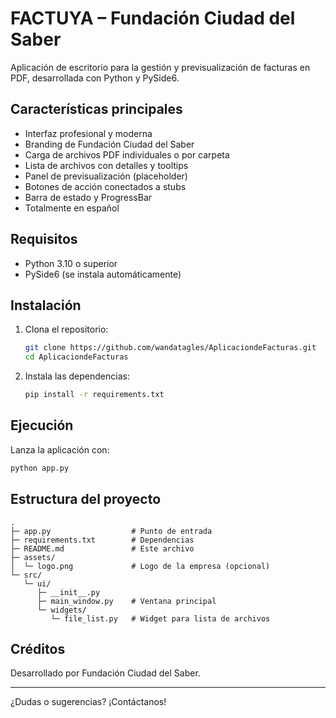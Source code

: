 # FACTUYA – Fundación Ciudad del Saber

Aplicación de escritorio para la gestión y previsualización de facturas en PDF, desarrollada con Python y PySide6.

## Características principales
- Interfaz profesional y moderna
- Branding de Fundación Ciudad del Saber
- Carga de archivos PDF individuales o por carpeta
- Lista de archivos con detalles y tooltips
- Panel de previsualización (placeholder)
- Botones de acción conectados a stubs
- Barra de estado y ProgressBar
- Totalmente en español

## Requisitos
- Python 3.10 o superior
- PySide6 (se instala automáticamente)

## Instalación
1. Clona el repositorio:
   ```bash
   git clone https://github.com/wandatagles/AplicaciondeFacturas.git
   cd AplicaciondeFacturas
   ```
2. Instala las dependencias:
   ```bash
   pip install -r requirements.txt
   ```

## Ejecución
Lanza la aplicación con:
```bash
python app.py
```

## Estructura del proyecto
```
.
├─ app.py                  # Punto de entrada
├─ requirements.txt        # Dependencias
├─ README.md               # Este archivo
├─ assets/
│  └─ logo.png             # Logo de la empresa (opcional)
└─ src/
   └─ ui/
      ├─ __init__.py
      ├─ main_window.py    # Ventana principal
      └─ widgets/
         └─ file_list.py   # Widget para lista de archivos
```

## Créditos
Desarrollado por Fundación Ciudad del Saber.

---

¿Dudas o sugerencias? ¡Contáctanos!
